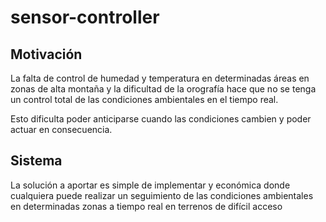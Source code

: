 # sensor-controller

## Motivación

La falta de control de humedad y temperatura en determinadas áreas en zonas de alta montaña y la dificultad de la orografía hace que no se tenga un control total de las condiciones ambientales en el tiempo real.

Esto dificulta poder anticiparse cuando las condiciones cambien y poder actuar en consecuencia.


## Sistema

La solución a aportar es simple de implementar y económica donde cualquiera puede realizar un seguimiento de las condiciones ambientales en determinadas zonas a tiempo real en terrenos de difícil acceso